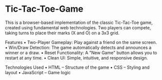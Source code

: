 # Tic-Tac-Toe-Game

This is a browser-based implementation of the classic Tic-Tac-Toe game, created using fundamental web technologies. Two players can compete, taking turns to place their marks (X and O) on a 3x3 grid.

Features
•	Two-Player Gameplay: Play against a friend on the same screen.
•	Win/Draw Detection: The game automatically detects and announces a winner or a draw.
•	Reset Functionality: A "New Game" button allows you to restart at any time.
•	Clean UI: Simple, intuitive, and responsive design.

Technologies Used
•	HTML – Structure of the game
•	CSS – Styling and layout
•	JavaScript – Game logic

